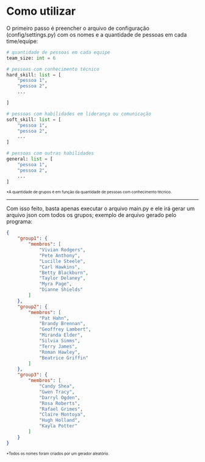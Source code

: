 # Como utilizar

O primeiro passo é preencher o arquivo de configuração (config/settings.py) com os nomes e a quantidade de pessoas em cada time/equipe:

```python
# quantidade de pessoas em cada equipe
team_size: int = 6

# pessoas com conhecimento técnico
hard_skill: list = [
    "pessoa 1",
    "pessoa 2",
    ...

]

# pessoas com habilidades em liderança ou comunicação
soft_skill: list = [
    "pessoa 1",
    "pessoa 2",
    ...
]

# pessoas com outras habilidades
general: list = [
    "pessoa 1",
    "pessoa 2",
    ...
]
```

<p style="font-size:70%">*A quantidade de grupos é em função da quantidade de pessoas com conhecimento técnico.</p>

---

Com isso feito, basta apenas executar o arquivo main.py e ele irá gerar um arquivo json com todos os grupos; exemplo de arquivo gerado pelo programa:
```json
{
    "group1": {
        "membros": [
            "Vivian Rodgers",
            "Pete Anthony",
            "Lucille Steele",
            "Carl Hawkins",
            "Betty Blackburn",
            "Taylor Delaney",
            "Myra Page",
            "Dianne Shields"
        ]
    },
    "group2": {
        "membros": [
            "Pat Hahn",
            "Brandy Brennan",
            "Geoffrey Lambert",
            "Miranda Elder",
            "Silvia Simms",
            "Terry James",
            "Roman Hawley",
            "Beatrice Griffin"
        ]
    },
    "group3": {
        "membros": [
            "Candy Shea",
            "Gwen Tracy",
            "Darryl Ogden",
            "Rosa Roberts",
            "Rafael Grimes",
            "Claire Montoya",
            "Hugh Holland",
            "Kayla Potter"
        ]
    }
}
```
<p style="font-size:70%">*Todos os nomes foram criados por um gerador aleatório.</p>
